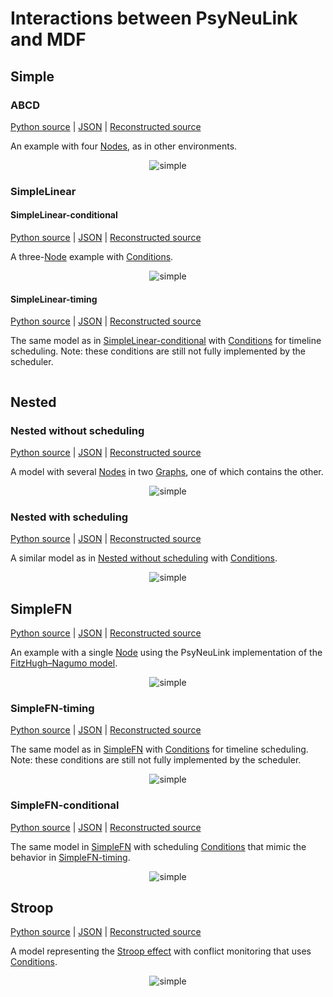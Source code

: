 # Interactions between PsyNeuLink and MDF

## Simple

### ABCD

[Python source](model_ABCD.py) | [JSON](model_ABCD.json) | [Reconstructed source](model_ABCD.reconstructed.py)

An example with four [Nodes](../../docs/README.md#node), as in other environments.

<p align="center"><img src="https://github.com/ModECI/MDF/blob/include_graphs/examples/PsyNeuLink/show_graph/images/model_ABCD_level_1/model_ABCD_level_1-1.png" alt="simple"/></p>

### SimpleLinear

#### SimpleLinear-conditional

[Python source](SimpleLinear-conditional.py) | [JSON](SimpleLinear-conditional.json) | [Reconstructed source](SimpleLinear-conditional.reconstructed.py)

A three-[Node](../../docs/README.md#node) example with [Conditions](../../docs/README.md#condition).

<p align="center"><img src="abc_conditions.png" alt="simple"/></p>

#### SimpleLinear-timing

[Python source](SimpleLinear-timing.py) | [JSON](SimpleLinear-timing.json) | [Reconstructed source](SimpleLinear-timing.reconstructed.py)

The same model as in [SimpleLinear-conditional](#SimpleLinear-conditional) with [Conditions](../../docs/README.md#condition) for timeline scheduling. Note: these conditions are still not fully implemented by the scheduler.

<p align="center"><img src=""/></p>

## Nested

### Nested without scheduling

[Python source](model_with_nested_graph.py) | [JSON](model_with_nested_graph.json) | [Reconstructed source](model_with_nested_graph.reconstructed.py)

A model with several [Nodes](../../docs/README.md#node) in two [Graphs](../../docs/README.md#graphs), one of which contains the other.

<p align="center"><img src="https://github.com/ModECI/MDF/blob/include_graphs/examples/PsyNeuLink/show_graph/images/model_with_nested_graph_1/model_with_nested_graph_1-1" alt="simple"/></p>

### Nested with scheduling

[Python source](model_nested_comp_with_scheduler.py) | [JSON](model_nested_comp_with_scheduler.json) | [Reconstructed source](model_nested_comp_with_scheduler.reconstructed.py)

A similar model as in [Nested without scheduling](#Nested-without-scheduling) with [Conditions](../../docs/README.md#condition).

<p align="center"><img src="https://github.com/ModECI/MDF/blob/include_graphs/examples/PsyNeuLink/show_graph/images/model_nested_comp_with_scheduler_1/model_nested_comp_with_scheduler_1-1.png" alt="simple" alt="simple"/></p>

## SimpleFN

[Python source](SimpleFN.py) | [JSON](SimpleFN.json) | [Reconstructed source](SimpleFN.reconstructed.py)

An example with a single [Node](../../docs/README.md#node) using the PsyNeuLink implementation of the [FitzHugh–Nagumo model](https://wikipedia.org/wiki/FitzHugh–Nagumo_model).

<p align="center"><img src="https://github.com/ModECI/MDF/blob/include_graphs/examples/PsyNeuLink/SimpleFN.png" alt="simple"/></p>

### SimpleFN-timing

[Python source](SimpleFN-timing.py) | [JSON](SimpleFN-timing.json) | [Reconstructed source](SimpleFN-timing.reconstructed.py)

The same model as in [SimpleFN](#SimpleFN) with [Conditions](../../docs/README.md#condition) for timeline scheduling.
Note: these conditions are still not fully implemented by the scheduler.
<p align="center"><img src="abc_conditions.png" alt="simple"/></p>

### SimpleFN-conditional

[Python source](SimpleFN-conditional.py) | [JSON](SimpleFN-conditional.json) | [Reconstructed source](SimpleFN-conditional.reconstructed.py)

The same model in [SimpleFN](#SimpleFN) with scheduling [Conditions](../../docs/README.md#condition) that mimic the behavior in [SimpleFN-timing](#SimpleFN-timing).
<p align="center"><img src="https://github.com/ModECI/MDF/blob/include_graphs/examples/PsyNeuLink/SimpleFN-conditional.png" alt="simple"/></p>

## Stroop

[Python source](stroop_conflict_monitoring.py) | [JSON](stroop_conflict_monitoring.json) | [Reconstructed source](stroop_conflict_monitoring.reconstructed.py)

A model representing the [Stroop effect](https://en.wikipedia.org/wiki/Stroop_effect) with conflict monitoring that uses [Conditions](../../docs/README.md#condition).

<p align="center"><img src="https://github.com/ModECI/MDF/blob/include_graphs/examples/PsyNeuLink/show_graph/images/Stroop_model_1/Stroop_model_1-1.png" alt="simple"/></p>
